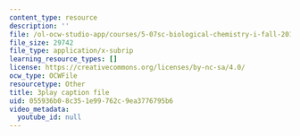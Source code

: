 ```yaml
---
content_type: resource
description: ''
file: /ol-ocw-studio-app/courses/5-07sc-biological-chemistry-i-fall-2013/055936b08c351e99762c9ea3776795b6_eOYHJLqP2Ps.srt
file_size: 29742
file_type: application/x-subrip
learning_resource_types: []
license: https://creativecommons.org/licenses/by-nc-sa/4.0/
ocw_type: OCWFile
resourcetype: Other
title: 3play caption file
uid: 055936b0-8c35-1e99-762c-9ea3776795b6
video_metadata:
  youtube_id: null
---
```

